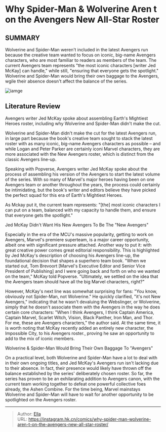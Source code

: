 # Why Spider-Man &amp; Wolverine Aren t on the Avengers  New All-Star Roster


## SUMMARY 



  Wolverine and Spider-Man weren&#39;t included in the latest Avengers run because the creative team wanted to focus on iconic, big-name Avengers characters, who are most familiar to readers as members of the team.   The current Avengers team represents &#34;the most iconic characters [writer Jed McKay] can handle,&#34; while still, &#34;ensuring that everyone gets the spotlight.&#34;   Wolverine and Spider-Man would bring their own baggage to the Avengers, wgile their absence doesn&#39;t affect the balance of the series.  

![iamge](https://static1.srcdn.com/wordpress/wp-content/uploads/2022/12/spider-man-vs-wolverine.jpg)

## Literature Review

Avengers writer Jed McKay spoke about assembling Earth&#39;s Mightiest Heroes roster, including why Wolverine and Spider-Man didn&#39;t make the cut. 




Wolverine and Spider-Man didn&#39;t make the cut for the latest Avengers run, in large part because the book&#39;s creative team sought to stack the latest roster with as many iconic, big-name Avengers characters as possible – and while Logan and Peter Parker are certainly iconi Marvel characters, they are more associated with the New Avengers roster, which is distinct from the classic Avengers line-up.




Speaking with Popverse, Avengers writer Jed McKay spoke about the process of assembling his version of the Avengers to start the latest volume of the series. With so many of Marvel&#39;s major heroes having been on one Avengers team or another throughout the years, the process could certainly be intimidating, but the book&#39;s writer and editors believe they have picked the perfect squad for this era of Earth&#39;s Mightiest Heroes.

          

As Mckay put it, the current team represents: &#34;[the] most iconic characters I can put on a team, balanced with my capacity to handle them, and ensure that everyone gets the spotlight.&#34;


 Jed McKay Didn&#39;t Want His New Avengers To Be The &#34;New Avengers&#34; 


          




Especially in the era of the MCU&#39;s massive popularity, getting to work on Avengers, Marvel&#39;s premiere superteam, is a major career opportunity, albeit one with significant pressure attached. Another way to put it: with great creative power comes great editorial responsibility. This is highlighted by Jed McKay&#39;s description of choosing his Avengers line-up, the foundational decision that shapes a superhero team book. &#34;When we started out, Tom Brevoort [Marvel&#39;s Executive Editor and Senior Vice President of Publishing] and I were going back and forth on who we wanted on the team,&#34; McKay told Popverse. &#34;Ultimately, we settled on the idea that the Avengers team should have all the big Marvel characters, right?&#34;

However, McKay&#39;s next line was somewhat surprising for fans: &#34;You know, obviously not Spider-Man, not Wolverine.&#34; He quickly clarified, &#34;it&#39;s not New Avengers,&#34; indicating that he wasn&#39;t devaluing the Webslinger, or Wolverine, simply that he doesn&#39;t associate them with the Avengers in the way he does certain core characters: &#34;When I think Avengers, I think Captain America, Captain Marvel, Scarlet Witch, Vision, Black Panther, Iron Man, and Thor. For me, these are Avengers characters,&#34; the author said. At the same time, it is worth noting that McKay recently added an entirely new character, the Impossible City, to his Avengers roster., proving he saw an opportunity to add to the mix of iconic members.






 Wolverine &amp; Spider-Man Would Bring Their Own Baggage To &#34;Avengers&#34; 
         

On a practical level, both Wolverine and Spider-Man have a lot to deal with in their own ongoing titles, and Jed McKay&#39;s Avengers run isn&#39;t lacking due to their absence. In fact, their presence would likely have thrown off the balance established by the series&#39; deliberately chosen roster. So far, the series has proven to be an exhilarating addition to Avengers canon, with the current team working together to defeat one powerful collective foes already, the Ashen Combine. For the time being, Marvel mainstays Wolverine and Spider-Man will have to wait for another opportunity to be spotlighted on the Avengers roster.



---

> Author: [Ella](https://instagram.hk.cn/)  
> URL: https://instagram.hk.cn/comics/why-spider-man-wolverine-aren-t-on-the-avengers-new-all-star-roster/  

